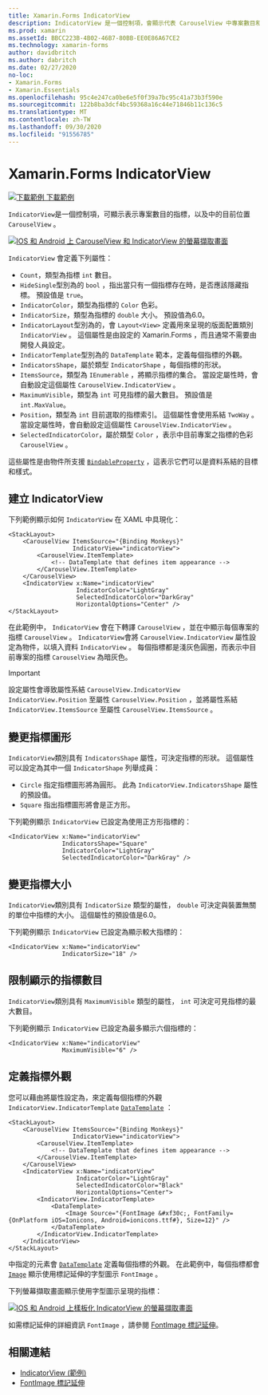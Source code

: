 ```yaml
---
title: Xamarin.Forms IndicatorView
description: IndicatorView 是一個控制項，會顯示代表 CarouselView 中專案數目和目前位置的指標。
ms.prod: xamarin
ms.assetId: BBCC223B-4B02-46B7-80BB-EE0E86A67CE2
ms.technology: xamarin-forms
author: davidbritch
ms.author: dabritch
ms.date: 02/27/2020
no-loc:
- Xamarin.Forms
- Xamarin.Essentials
ms.openlocfilehash: 95c4e247ca0be6e5f0f39a7bc95c41a73b3f590e
ms.sourcegitcommit: 122b8ba3dcf4bc59368a16c44e71846b11c136c5
ms.translationtype: MT
ms.contentlocale: zh-TW
ms.lasthandoff: 09/30/2020
ms.locfileid: "91556785"
---
```

# <a name="no-locxamarinforms-indicatorview"></a>Xamarin.Forms IndicatorView

[![下載範例](~/media/shared/download.png) 下載範例](https://docs.microsoft.com/samples/xamarin/xamarin-forms-samples/userinterface-indicatorviewdemos/)

`IndicatorView`是一個控制項，可顯示表示專案數目的指標，以及中的目前位置 `CarouselView` 。

[![IOS 和 Android 上 CarouselView 和 IndicatorView 的螢幕擷取畫面](indicatorview-images/circles.png "IndicatorView 圓形")](indicatorview-images/circles-large.png#lightbox "IndicatorView 圓形")

`IndicatorView` 會定義下列屬性：

- `Count`，類型為指標 `int` 數目。
- `HideSingle`型別為的 `bool` ，指出當只有一個指標存在時，是否應該隱藏指標。 預設值是 `true`。
- `IndicatorColor`，類型為指標的 `Color` 色彩。
- `IndicatorSize`，類型為指標的 `double` 大小。 預設值為6.0。
- `IndicatorLayout`型別為的，會 `Layout<View>` 定義用來呈現的版面配置類別 `IndicatorView` 。 這個屬性是由設定的 Xamarin.Forms ，而且通常不需要由開發人員設定。
- `IndicatorTemplate`型別為的 `DataTemplate` 範本，定義每個指標的外觀。
- `IndicatorsShape`，屬於類型 `IndicatorShape` ，每個指標的形狀。
- `ItemsSource`，類型為 `IEnumerable` ，將顯示指標的集合。 當設定屬性時，會自動設定這個屬性 `CarouselView.IndicatorView` 。
- `MaximumVisible`，類型為 `int` 可見指標的最大數目。 預設值是 `int.MaxValue`。
- `Position`，類型為 `int` 目前選取的指標索引。 這個屬性會使用系結 `TwoWay` 。 當設定屬性時，會自動設定這個屬性 `CarouselView.IndicatorView` 。
- `SelectedIndicatorColor`，屬於類型 `Color` ，表示中目前專案之指標的色彩 `CarouselView` 。

這些屬性是由物件所支援 [`BindableProperty`](xref:Xamarin.Forms.BindableProperty) ，這表示它們可以是資料系結的目標和樣式。

## <a name="create-an-indicatorview"></a>建立 IndicatorView

下列範例顯示如何 `IndicatorView` 在 XAML 中具現化：

```xaml
<StackLayout>
    <CarouselView ItemsSource="{Binding Monkeys}"
                  IndicatorView="indicatorView">
        <CarouselView.ItemTemplate>
            <!-- DataTemplate that defines item appearance -->
        </CarouselView.ItemTemplate>
    </CarouselView>
    <IndicatorView x:Name="indicatorView"
                   IndicatorColor="LightGray"
                   SelectedIndicatorColor="DarkGray"
                   HorizontalOptions="Center" />
</StackLayout>
```

在此範例中， `IndicatorView` 會在下轉譯 `CarouselView` ，並在中顯示每個專案的指標 `CarouselView` 。 `IndicatorView`會將 `CarouselView.IndicatorView` 屬性設定為物件，以填入資料 `IndicatorView` 。 每個指標都是淺灰色圓圈，而表示中目前專案的指標 `CarouselView` 為暗灰色。

> [!IMPORTANT]
> 設定屬性會導致屬性系結 `CarouselView.IndicatorView` `IndicatorView.Position` 至屬性 `CarouselView.Position` ，並將屬性系結 `IndicatorView.ItemsSource` 至屬性 `CarouselView.ItemsSource` 。

## <a name="change-indicator-shape"></a>變更指標圖形

`IndicatorView`類別具有 `IndicatorsShape` 屬性，可決定指標的形狀。 這個屬性可以設定為其中一個 `IndicatorShape` 列舉成員：

- `Circle` 指定指標圖形將為圓形。 此為 `IndicatorView.IndicatorsShape` 屬性的預設值。
- `Square` 指出指標圖形將會是正方形。

下列範例顯示 `IndicatorView` 已設定為使用正方形指標的：

```xaml
<IndicatorView x:Name="indicatorView"
               IndicatorsShape="Square"
               IndicatorColor="LightGray"
               SelectedIndicatorColor="DarkGray" />
```

## <a name="change-indicator-size"></a>變更指標大小

`IndicatorView`類別具有 `IndicatorSize` 類型的屬性， `double` 可決定與裝置無關的單位中指標的大小。 這個屬性的預設值是6.0。

下列範例顯示 `IndicatorView` 已設定為顯示較大指標的：

```xaml
<IndicatorView x:Name="indicatorView"
               IndicatorSize="18" />
```

## <a name="limit-the-number-of-indicators-displayed"></a>限制顯示的指標數目

`IndicatorView`類別具有 `MaximumVisible` 類型的屬性， `int` 可決定可見指標的最大數目。

下列範例顯示 `IndicatorView` 已設定為最多顯示六個指標的：

```xaml
<IndicatorView x:Name="indicatorView"
               MaximumVisible="6" />
```

## <a name="define-indicator-appearance"></a>定義指標外觀

您可以藉由將屬性設定為，來定義每個指標的外觀 `IndicatorView.IndicatorTemplate` [`DataTemplate`](xref:Xamarin.Forms.DataTemplate) ：

```xaml
<StackLayout>
    <CarouselView ItemsSource="{Binding Monkeys}"
                  IndicatorView="indicatorView">
        <CarouselView.ItemTemplate>
            <!-- DataTemplate that defines item appearance -->
        </CarouselView.ItemTemplate>
    </CarouselView>
    <IndicatorView x:Name="indicatorView"
                   IndicatorColor="LightGray"
                   SelectedIndicatorColor="Black"
                   HorizontalOptions="Center">
        <IndicatorView.IndicatorTemplate>
            <DataTemplate>
                <Image Source="{FontImage &#xf30c;, FontFamily={OnPlatform iOS=Ionicons, Android=ionicons.ttf#}, Size=12}" />
            </DataTemplate>
        </IndicatorView.IndicatorTemplate>
    </IndicatorView>
</StackLayout>
```

中指定的元素會 [`DataTemplate`](xref:Xamarin.Forms.DataTemplate) 定義每個指標的外觀。 在此範例中，每個指標都會 [`Image`](xref:Xamarin.Forms.Image) 顯示使用標記延伸的字型圖示 `FontImage` 。

下列螢幕擷取畫面顯示使用字型圖示呈現的指標：

[![IOS 和 Android 上樣板化 IndicatorView 的螢幕擷取畫面](indicatorview-images/templated.png "樣板化 IndicatorView")](indicatorview-images/templated-large.png#lightbox "樣板化 IndicatorView")

如需標記延伸的詳細資訊 `FontImage` ，請參閱 [FontImage 標記延伸](~/xamarin-forms/xaml/markup-extensions/consuming.md#fontimage-markup-extension)。

## <a name="related-links"></a>相關連結

- [IndicatorView (範例) ](/samples/xamarin/xamarin-forms-samples/userinterface-indicatorviewdemos/)
- [FontImage 標記延伸](~/xamarin-forms/xaml/markup-extensions/consuming.md#fontimage-markup-extension)